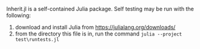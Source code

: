Inherit.jl is a self-contained Julia package. Self testing may be run with the following:

1. download and install Julia from https://julialang.org/downloads/
2. from the directory this file is in, run the command
   `julia --project test\runtests.jl`

